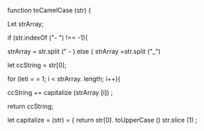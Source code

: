function toCamelCase (str) {

Let strArray;

if (str.indexOf ("- ") !== -1){

strArray = str.split (" -
)
else {
strArray =str.split ("_")



let ccString = str[0];


for (leti = = 1; i < strArray. length; i++){

ccString += capitalize (strArray [i]) ;



return ccString;



let capitalize = (str) = {
return str[0]. toUpperCase () str.slice (1) ;


